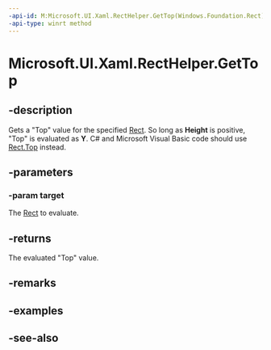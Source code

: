 ```yaml
---
-api-id: M:Microsoft.UI.Xaml.RectHelper.GetTop(Windows.Foundation.Rect)
-api-type: winrt method
---
```


<!-- Method syntax
public float GetTop(Windows.Foundation.Rect target)
-->

# Microsoft.UI.Xaml.RectHelper.GetTop

## -description

Gets a "Top" value for the specified [Rect](/uwp/api/windows.foundation.rect). So long as **Height** is positive, "Top" is evaluated as **Y**. C# and Microsoft Visual Basic code should use [Rect.Top](/dotnet/api/windows.foundation.rect.top) instead.

## -parameters

### -param target

The [Rect](/uwp/api/windows.foundation.rect) to evaluate.

## -returns

The evaluated "Top" value.

## -remarks

## -examples

## -see-also
